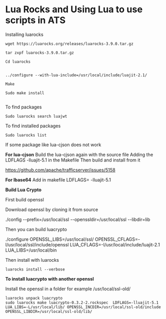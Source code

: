 # Lua Rocks and Using Lua to use scripts in ATS

Installing luarocks
```
wget https://luarocks.org/releases/luarocks-3.9.0.tar.gz

tar zxpf luarocks-3.9.0.tar.gz

Cd luarocks


../configure --with-lua-include=/usr/local/include/luajit-2.1/

Make

Sudo make install


```

To find packages
```
Sudo luarocks search luajwt

```

To find installed packages
```
Sudo luarocks list
```

If some package like lua-cjson does not work

**For lua-cjson**
Build the lua-cjson again with the source file
Adding the LDFLAGS -lluajit-5.1 in the Makefile
Then build and install from it

https://github.com/apache/trafficserver/issues/5158


**For lbase64**
Add in makefile
LDFLAGS= -lluajit-5.1

**Build Lua Crypto**

First build openssl 

Download openssl by cloning it from source

./config --prefix=/usr/local/ssl --openssldir=/usr/local/ssl --libdir=lib

Then you can build luacrypto

 ./configure OPENSSL_LIBS=/usr/local/ssl/ OPENSSL_CFLAGS=-I/usr/local/ssl/include/openssl LUA_CFLAGS=-I/usr/local/include/luajit-2.1 LUA_LIBS=/usr/local/bin

Then install with luarocks
```
luarocks install --verbose 

```


**To install luacrypto with another openssl**

Install the openssl in a folder for example /usr/local/ssl-old/

```
luarocks unpack luacrypto
sudo luarocks make luacrypto-0.3.2-2.rockspec  LDFLAGS=-lluajit-5.1 LUA_LIBS=-L/usr/local/lib/ OPENSSL_INCDIR=/usr/local/ssl-old/include OPENSSL_LIBDIR=/usr/local/ssl-old/lib/

```







